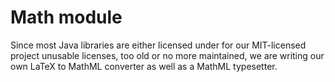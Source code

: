 # Math module

Since most Java libraries are either licensed under for our MIT-licensed project unusable licenses, too old or no more maintained, we are writing our own LaTeX to MathML converter as well as a MathML typesetter.
